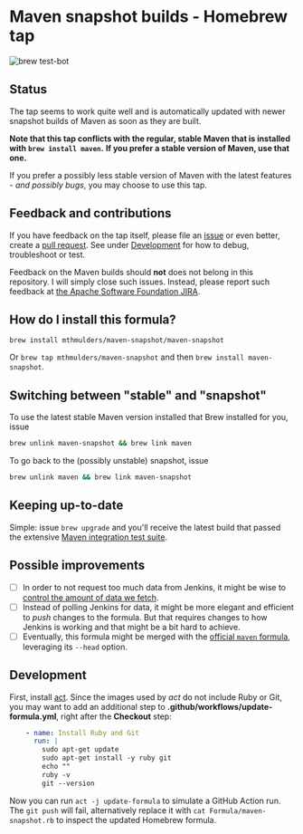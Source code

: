 # Maven snapshot builds - Homebrew tap

![brew test-bot](https://github.com/mthmulders/homebrew-maven-snapshot/workflows/brew%20test-bot/badge.svg)

## Status
The tap seems to work quite well and is automatically updated with newer snapshot builds of Maven as soon as they are built.

**Note that this tap conflicts with the regular, stable Maven that is installed with `brew install maven`.**
**If you prefer a stable version of Maven, use that one.**

If you prefer a possibly less stable version of Maven with the latest features - _and possibly bugs_, you may choose to use this tap.

## Feedback and contributions
If you have feedback on the tap itself, please file an [issue](https://github.com/mthmulders/homebrew-maven-snapshot/issues) or even better, create a [pull request](https://github.com/mthmulders/homebrew-maven-snapshot/pulls).
See under [Development](#development) for how to debug, troubleshoot or test.

Feedback on the Maven builds should **not** does not belong in this repository.
I will simply close such issues.
Instead, please report such feedback at [the Apache Software Foundation JIRA](https://issues.apache.org/jira/browse/MNG).

## How do I install this formula?
`brew install mthmulders/maven-snapshot/maven-snapshot`

Or `brew tap mthmulders/maven-snapshot` and then `brew install maven-snapshot`.

## Switching between "stable" and "snapshot"
To use the latest stable Maven version installed that Brew installed for you, issue
```sh
brew unlink maven-snapshot && brew link maven
```

To go back to the (possibly unstable) snapshot, issue
```sh
brew unlink maven && brew link maven-snapshot
```

## Keeping up-to-date
Simple: issue `brew upgrade` and you'll receive the latest build that passed the extensive [Maven integration test suite](https://github.com/apache/maven-integration-testing/).

## Possible improvements
* [ ] In order to not request too much data from Jenkins, it might be wise to [control the amount of data we fetch](https://ci-builds.apache.org/job/Maven/job/maven-box/job/maven/job/master/api/).
* [ ] Instead of polling Jenkins for data, it might be more elegant and efficient to _push_ changes to the formula.
But that requires changes to how Jenkins is working and that might be a bit hard to achieve.
* [ ] Eventually, this formula might be merged with the [official `maven` formula](https://github.com/Homebrew/homebrew-core/blob/master/Formula/maven.rb), leveraging its `--head` option.

## Development
First, install [act](https://github.com/nektos/act/).
Since the images used by _act_ do not include Ruby or Git, you may want to add an additional step to **.github/workflows/update-formula.yml**, right after the **Checkout** step:

```yml
    - name: Install Ruby and Git
      run: |
        sudo apt-get update
        sudo apt-get install -y ruby git
        echo ""
        ruby -v
        git --version
```

Now you can run `act -j update-formula` to simulate a GitHub Action run.
The `git push` will fail, alternatively replace it with `cat Formula/maven-snapshot.rb` to inspect the updated Homebrew formula.
